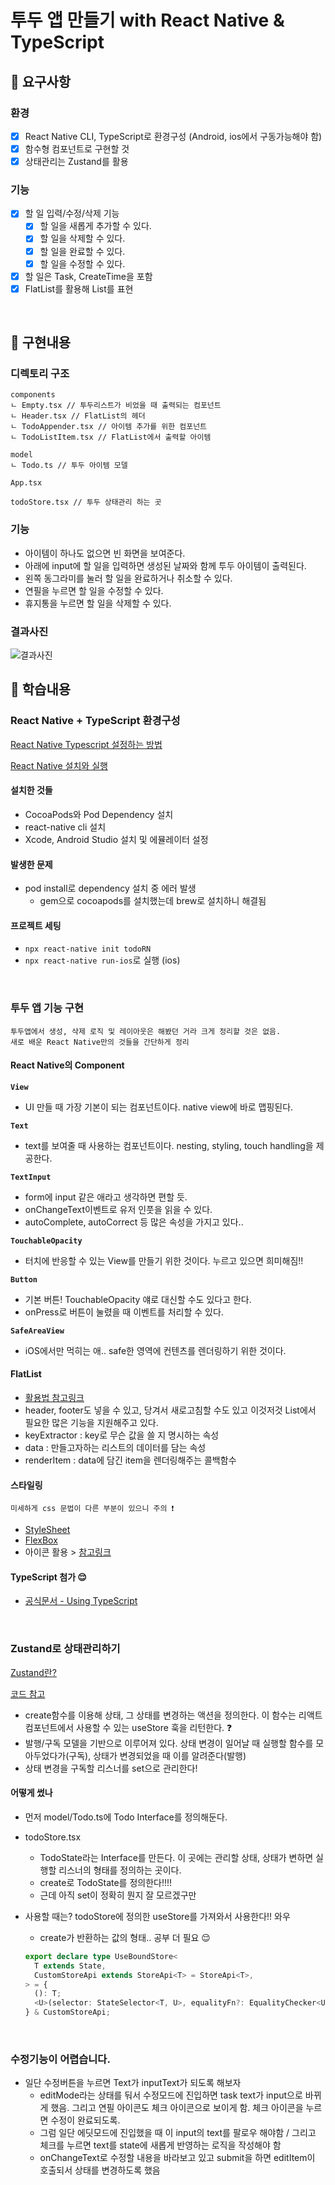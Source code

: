 # 투두 앱 만들기 with React Native & TypeScript

## 🎯 요구사항

### 환경

- [x] React Native CLI, TypeScript로 환경구성 (Android, ios에서 구동가능해야 함)
- [x] 함수형 컴포넌트로 구현할 것
- [x] 상태관리는 Zustand를 활용

### 기능

- [x] 할 일 입력/수정/삭제 기능
  - [x] 할 일을 새롭게 추가할 수 있다.
  - [x] 할 일을 삭제할 수 있다.
  - [x] 할 일을 완료할 수 있다.
  - [x] 할 일을 수정할 수 있다.
- [x] 할 일은 Task, CreateTime을 포함
- [x] FlatList를 활용해 List를 표현

<br />

## 🔖 구현내용

### 디렉토리 구조

```
components
ㄴ Empty.tsx // 투두리스트가 비었을 때 출력되는 컴포넌트
ㄴ Header.tsx // FlatList의 헤더
ㄴ TodoAppender.tsx // 아이템 추가를 위한 컴포넌트
ㄴ TodoListItem.tsx // FlatList에서 출력할 아이템

model
ㄴ Todo.ts // 투두 아이템 모델

App.tsx

todoStore.tsx // 투두 상태관리 하는 곳

```

### 기능

- 아이템이 하나도 없으면 빈 화면을 보여준다.
- 아래에 input에 할 일을 입력하면 생성된 날짜와 함께 투두 아이템이 출력된다.
- 왼쪽 동그라미를 눌러 할 일을 완료하거나 취소할 수 있다.
- 연필을 누르면 할 일을 수정할 수 있다.
- 휴지통을 누르면 할 일을 삭제할 수 있다.

### 결과사진

![결과사진](./result.gif)

## 🏁 학습내용

### React Native + TypeScript 환경구성

[React Native Typescript 설정하는 방법](https://ithub.tistory.com/234)

[React Native 설치와 실행](https://yuddomack.tistory.com/entry/1React-Native-%EC%84%A4%EC%B9%98%EC%99%80-%EC%8B%A4%ED%96%89hello-world)

#### 설치한 것들

- CocoaPods와 Pod Dependency 설치
- react-native cli 설치
- Xcode, Android Studio 설치 및 에뮬레이터 설정

#### 발생한 문제

- pod install로 dependency 설치 중 에러 발생
  - gem으로 cocoapods를 설치했는데 brew로 설치하니 해결됨

#### 프로젝트 세팅

- `npx react-native init todoRN`
- `npx react-native run-ios`로 실행 (ios)

<br />

### 투두 앱 기능 구현

```
투두앱에서 생성, 삭제 로직 및 레이아웃은 해봤던 거라 크게 정리할 것은 없음.
새로 배운 React Native만의 것들을 간단하게 정리
```

#### React Native의 Component

**`View`**

- UI 만들 때 가장 기본이 되는 컴포넌트이다. native view에 바로 맵핑된다.

**`Text`**

- text를 보여줄 때 사용하는 컴포넌트이다. nesting, styling, touch handling을 제공한다.

**`TextInput`**

- form에 input 같은 애라고 생각하면 편할 듯.
- onChangeText이벤트로 유저 인풋을 읽을 수 있다.
- autoComplete, autoCorrect 등 많은 속성을 가지고 있다..

**`TouchableOpacity`**

- 터치에 반응할 수 있는 View를 만들기 위한 것이다. 누르고 있으면 희미해짐!!

**`Button`**

- 기본 버튼! TouchableOpacity 얘로 대신할 수도 있다고 한다.
- onPress로 버튼이 눌렸을 때 이벤트를 처리할 수 있다.

**`SafeAreaView`**

- iOS에서만 먹히는 애.. safe한 영역에 컨텐츠를 렌더링하기 위한 것이다.

#### FlatList

- [활용법 참고링크](https://dev.to/reenydavidson/building-a-to-do-list-with-react-native-and-styled-components-2148)
- header, footer도 넣을 수 있고, 당겨서 새로고침할 수도 있고 이것저것 List에서 필요한 많은 기능을 지원해주고 있다.
- keyExtractor : key로 무슨 값을 쓸 지 명시하는 속성
- data : 만들고자하는 리스트의 데이터를 담는 속성
- renderItem : data에 담긴 item을 렌더링해주는 콜백함수

#### 스타일링

```
미세하게 css 문법이 다른 부분이 있으니 주의 ❗️
```

- [StyleSheet](https://reactnative.dev/docs/stylesheet)
- [FlexBox](https://reactnative.dev/docs/flexbox)
- 아이콘 활용 > [참고링크](https://oblador.github.io/react-native-vector-icons/)

#### TypeScript 첨가 😌

- [공식문서 - Using TypeScript](https://reactnative.dev/docs/typescript)

<br>

### Zustand로 상태관리하기

[Zustand란?](<[https://ui.toast.com/weekly-pick/ko_20210812](https://ui.toast.com/weekly-pick/ko_20210812)>)

[코드 참고](https://javascript.plainenglish.io/using-zustand-and-typescript-to-make-a-to-do-list-in-react-fe4a41e76748)

- create함수를 이용해 상태, 그 상태를 변경하는 액션을 정의한다. 이 함수는 리액트 컴포넌트에서 사용할 수 있는 useStore 훅을 리턴한다. ❓
- 발행/구독 모델을 기반으로 이루어져 있다. 상태 변경이 일어날 때 실행할 함수를 모아두었다가(구독), 상태가 변경되었을 때 이를 알려준다(발행)
- 상태 변경을 구독할 리스너를 set으로 관리한다!

#### 어떻게 썼나

- 먼저 model/Todo.ts에 Todo Interface를 정의해둔다.
- todoStore.tsx
  - TodoState라는 Interface를 만든다. 이 곳에는 관리할 상태, 상태가 변하면 실행할 리스너의 형태를 정의하는 곳이다.
  - create로 TodoState를 정의한다!!!!
  - 근데 아직 set이 정확히 뭔지 잘 모르겠구만
- 사용할 때는? todoStore에 정의한 useStore를 가져와서 사용한다!! 와우

  - create가 반환하는 값의 형태.. 공부 더 필요 😌

  ```ts
  export declare type UseBoundStore<
    T extends State,
    CustomStoreApi extends StoreApi<T> = StoreApi<T>,
  > = {
    (): T;
    <U>(selector: StateSelector<T, U>, equalityFn?: EqualityChecker<U>): U;
  } & CustomStoreApi;
  ```

  <br>

### 수정기능이 어렵습니다.

- 일단 수정버튼을 누르면 Text가 inputText가 되도록 해보자
  - editMode라는 상태를 둬서 수정모드에 진입하면 task text가 input으로 바뀌게 했음. 그리고 연필 아이콘도 체크 아이콘으로 보이게 함. 체크 아이콘을 누르면 수정이 완료되도록.
  - 그럼 일단 에딧모드에 진입했을 때 이 input의 text를 팔로우 해야함 / 그리고 체크를 누르면 text를 state에 새롭게 반영하는 로직을 작성해야 함
  - onChangeText로 수정할 내용을 바라보고 있고 submit을 하면 editItem이 호출되서 상태를 변경하도록 했음
